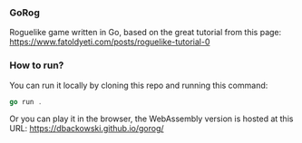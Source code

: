 ### GoRog

Roguelike game written in Go, based on the great tutorial from this page: https://www.fatoldyeti.com/posts/roguelike-tutorial-0

### How to run?

You can run it locally by cloning this repo and running this command:

```go
go run .
```

Or you can play it in the browser, the WebAssembly version is hosted at this URL: https://dbackowski.github.io/gorog/
